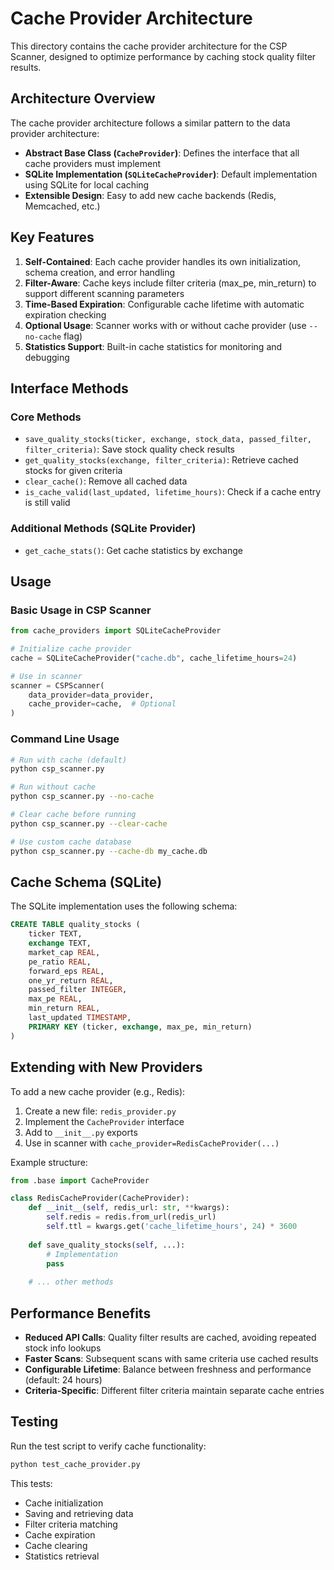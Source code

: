 # Cache Provider Architecture

This directory contains the cache provider architecture for the CSP Scanner, designed to optimize performance by caching stock quality filter results.

## Architecture Overview

The cache provider architecture follows a similar pattern to the data provider architecture:

- **Abstract Base Class (`CacheProvider`)**: Defines the interface that all cache providers must implement
- **SQLite Implementation (`SQLiteCacheProvider`)**: Default implementation using SQLite for local caching
- **Extensible Design**: Easy to add new cache backends (Redis, Memcached, etc.)

## Key Features

1. **Self-Contained**: Each cache provider handles its own initialization, schema creation, and error handling
2. **Filter-Aware**: Cache keys include filter criteria (max_pe, min_return) to support different scanning parameters
3. **Time-Based Expiration**: Configurable cache lifetime with automatic expiration checking
4. **Optional Usage**: Scanner works with or without cache provider (use `--no-cache` flag)
5. **Statistics Support**: Built-in cache statistics for monitoring and debugging

## Interface Methods

### Core Methods

- `save_quality_stocks(ticker, exchange, stock_data, passed_filter, filter_criteria)`: Save stock quality check results
- `get_quality_stocks(exchange, filter_criteria)`: Retrieve cached stocks for given criteria
- `clear_cache()`: Remove all cached data
- `is_cache_valid(last_updated, lifetime_hours)`: Check if a cache entry is still valid

### Additional Methods (SQLite Provider)

- `get_cache_stats()`: Get cache statistics by exchange

## Usage

### Basic Usage in CSP Scanner

```python
from cache_providers import SQLiteCacheProvider

# Initialize cache provider
cache = SQLiteCacheProvider("cache.db", cache_lifetime_hours=24)

# Use in scanner
scanner = CSPScanner(
    data_provider=data_provider,
    cache_provider=cache,  # Optional
)
```

### Command Line Usage

```bash
# Run with cache (default)
python csp_scanner.py

# Run without cache
python csp_scanner.py --no-cache

# Clear cache before running
python csp_scanner.py --clear-cache

# Use custom cache database
python csp_scanner.py --cache-db my_cache.db
```

## Cache Schema (SQLite)

The SQLite implementation uses the following schema:

```sql
CREATE TABLE quality_stocks (
    ticker TEXT,
    exchange TEXT,
    market_cap REAL,
    pe_ratio REAL,
    forward_eps REAL,
    one_yr_return REAL,
    passed_filter INTEGER,
    max_pe REAL,
    min_return REAL,
    last_updated TIMESTAMP,
    PRIMARY KEY (ticker, exchange, max_pe, min_return)
)
```

## Extending with New Providers

To add a new cache provider (e.g., Redis):

1. Create a new file: `redis_provider.py`
2. Implement the `CacheProvider` interface
3. Add to `__init__.py` exports
4. Use in scanner with `cache_provider=RedisCacheProvider(...)`

Example structure:

```python
from .base import CacheProvider

class RedisCacheProvider(CacheProvider):
    def __init__(self, redis_url: str, **kwargs):
        self.redis = redis.from_url(redis_url)
        self.ttl = kwargs.get('cache_lifetime_hours', 24) * 3600
    
    def save_quality_stocks(self, ...):
        # Implementation
        pass
    
    # ... other methods
```

## Performance Benefits

- **Reduced API Calls**: Quality filter results are cached, avoiding repeated stock info lookups
- **Faster Scans**: Subsequent scans with same criteria use cached results
- **Configurable Lifetime**: Balance between freshness and performance (default: 24 hours)
- **Criteria-Specific**: Different filter criteria maintain separate cache entries

## Testing

Run the test script to verify cache functionality:

```bash
python test_cache_provider.py
```

This tests:
- Cache initialization
- Saving and retrieving data
- Filter criteria matching
- Cache expiration
- Cache clearing
- Statistics retrieval